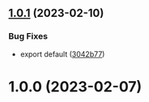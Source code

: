 ## [1.0.1](https://github.com/pengzhanbo/create-filter/compare/v1.0.0...v1.0.1) (2023-02-10)


### Bug Fixes

*  export default ([3042b77](https://github.com/pengzhanbo/create-filter/commit/3042b77e70b3916c91d0d1393494e7fe1cebcdae))



# 1.0.0 (2023-02-07)



